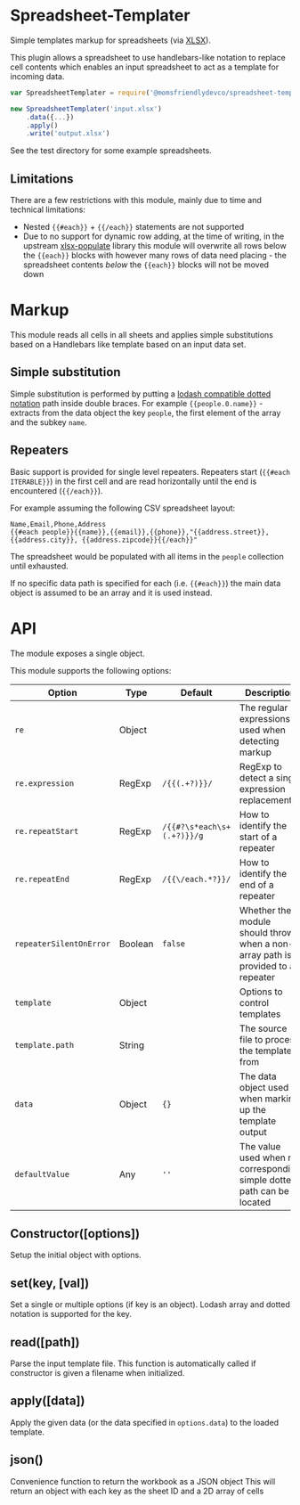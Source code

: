 Spreadsheet-Templater
=====================
Simple templates markup for spreadsheets (via [XLSX](https://docs.sheetjs.com)).

This plugin allows a spreadsheet to use handlebars-like notation to replace cell contents which enables an input spreadsheet to act as a template for incoming data.


```javascript
var SpreadsheetTemplater = require('@momsfriendlydevco/spreadsheet-templaters');

new SpreadsheetTemplater('input.xlsx')
	.data({...})
	.apply()
	.write('output.xlsx')
```

See the test directory for some example spreadsheets.


Limitations
-----------
There are a few restrictions with this module, mainly due to time and technical limitations:

* Nested `{{#each}}` + `{{/each}}` statements are not supported
* Due to no support for dynamic row adding, at the time of writing, in the upstream [xlsx-populate](https://github.com/dtjohnson/xlsx-populate) library this module will overwrite all rows below the `{{each}}` blocks with however many rows of data need placing - the spreadsheet contents *below* the `{{each}}` blocks will not be moved down



Markup
======
This module reads all cells in all sheets and applies simple substitutions based on a Handlebars like template based on an input data set.


Simple substitution
-------------------
Simple substitution is performed by putting a [lodash compatible dotted notation](https://lodash.com/docs#get) path inside double braces.
For example `{{people.0.name}}` - extracts from the data object the key `people`, the first element of the array and the subkey `name`.


Repeaters
---------
Basic support is provided for single level repeaters. Repeaters start (`{{#each ITERABLE}}`) in the first cell and are read horizontally until the end is encountered (`{{/each}}`).

For example assuming the following CSV spreadsheet layout:

```
Name,Email,Phone,Address
{{#each people}}{{name}},{{email}},{{phone}},"{{address.street}}, {{address.city}}, {{address.zipcode}}{{/each}}"
```

The spreadsheet would be populated with all items in the `people` collection until exhausted.

If no specific data path is specified for each (i.e. `{{#each}}`) the main data object is assumed to be an array and it is used instead.


API
===
The module exposes a single object.

This module supports the following options:

| Option                  | Type     | Default                    | Description                                                                     |
|-------------------------|----------|----------------------------|---------------------------------------------------------------------------------|
| `re`                    | Object   |                            | The regular expressions used when detecting markup                              |
| `re.expression`         | RegExp   | `/{{(.+?)}}/`              | RegExp to detect a single expression replacement                                |
| `re.repeatStart`        | RegExp   | `/{{#?\s*each\s+(.+?)}}/g` | How to identify the start of a repeater                                         |
| `re.repeatEnd`          | RegExp   | `/{{\/each.*?}}/`          | How to identify the end of a repeater                                           |
| `repeaterSilentOnError` | Boolean  | `false`                    | Whether the module should throw when a non-array path is provided to a repeater |
| `template`              | Object   |                            | Options to control templates                                                    |
| `template.path`         | String   |                            | The source file to process the template from                                    |
| `data`                  | Object   | `{}`                       | The data object used when marking up the template output                        |
| `defaultValue`          | Any      | `''`                       | The value used when no corresponding simple dotted path can be located          |


Constructor([options])
----------------------
Setup the initial object with options.


set(key, [val])
---------------
Set a single or multiple options (if key is an object).
Lodash array and dotted notation is supported for the key.


read([path])
------------
Parse the input template file.
This function is automatically called if constructor is given a filename when initialized.


apply([data])
-------------
Apply the given data (or the data specified in `options.data`) to the loaded template.


json()
------
Convenience function to return the workbook as a JSON object
This will return an object with each key as the sheet ID and a 2D array of cells
